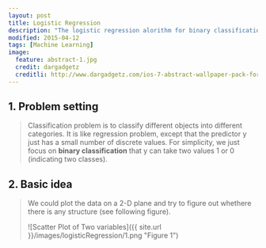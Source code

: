 ```yaml
---
layout: post
title: Logistic Regression
description: "The logistic regression alorithm for binary classification"
modified: 2015-04-12
tags: [Machine Learning]
image:
  feature: abstract-1.jpg
  credit: dargadgetz
  creditli: http://www.dargadgetz.com/ios-7-abstract-wallpaper-pack-for-iphone-5-and-ipod-touch-retina/
---
```


## 1. Problem setting
> Classification problem is to classify different objects into different categories. It is like regression problem, except that the predictor y just has a small number of discrete values. For simplicity, we just focus on **binary classification** that y can take two values 1 or 0 (indicating two classes). 

## 2. Basic idea
> We could plot the data on a 2-D plane and try to figure out whethere there is any structure (see following figure).
> 
>![Scatter Plot of Two variables]({{ site.url }}/images/logisticRegression/1.png "Figure 1")